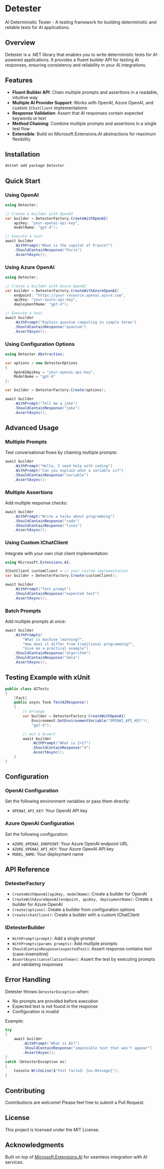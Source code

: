 # Detester

AI Deterministic Tester - A testing framework for building deterministic and reliable tests for AI applications.

## Overview

Detester is a .NET library that enables you to write deterministic tests for AI-powered applications. It provides a fluent builder API for testing AI responses, ensuring consistency and reliability in your AI integrations.

## Features

- **Fluent Builder API**: Chain multiple prompts and assertions in a readable, intuitive way
- **Multiple AI Provider Support**: Works with OpenAI, Azure OpenAI, and custom `IChatClient` implementations
- **Response Validation**: Assert that AI responses contain expected keywords or text
- **Method Chaining**: Combine multiple prompts and assertions in a single test flow
- **Extensible**: Build on Microsoft.Extensions.AI abstractions for maximum flexibility

## Installation

```bash
dotnet add package Detester
```

## Quick Start

### Using OpenAI

```csharp
using Detester;

// Create a builder with OpenAI
var builder = DetesterFactory.CreateWithOpenAI(
    apiKey: "your-openai-api-key",
    modelName: "gpt-4");

// Execute a test
await builder
    .WithPrompt("What is the capital of France?")
    .ShouldContainResponse("Paris")
    .AssertAsync();
```

### Using Azure OpenAI

```csharp
using Detester;

// Create a builder with Azure OpenAI
var builder = DetesterFactory.CreateWithAzureOpenAI(
    endpoint: "https://your-resource.openai.azure.com",
    apiKey: "your-azure-api-key",
    deploymentName: "gpt-4");

// Execute a test
await builder
    .WithPrompt("Explain quantum computing in simple terms")
    .ShouldContainResponse("quantum")
    .AssertAsync();
```

### Using Configuration Options

```csharp
using Detester.Abstraction;

var options = new DetesterOptions
{
    OpenAIApiKey = "your-openai-api-key",
    ModelName = "gpt-4"
};

var builder = DetesterFactory.Create(options);

await builder
    .WithPrompt("Tell me a joke")
    .ShouldContainResponse("joke")
    .AssertAsync();
```

## Advanced Usage

### Multiple Prompts

Test conversational flows by chaining multiple prompts:

```csharp
await builder
    .WithPrompt("Hello, I need help with coding")
    .WithPrompt("Can you explain what a variable is?")
    .ShouldContainResponse("variable")
    .AssertAsync();
```

### Multiple Assertions

Add multiple response checks:

```csharp
await builder
    .WithPrompt("Write a haiku about programming")
    .ShouldContainResponse("code")
    .ShouldContainResponse("lines")
    .AssertAsync();
```

### Using Custom IChatClient

Integrate with your own chat client implementation:

```csharp
using Microsoft.Extensions.AI;

IChatClient customClient = // your custom implementation
var builder = DetesterFactory.Create(customClient);

await builder
    .WithPrompt("Test prompt")
    .ShouldContainResponse("expected text")
    .AssertAsync();
```

### Batch Prompts

Add multiple prompts at once:

```csharp
await builder
    .WithPrompts(
        "What is machine learning?",
        "How does it differ from traditional programming?",
        "Give me a practical example")
    .ShouldContainResponse("algorithm")
    .ShouldContainResponse("data")
    .AssertAsync();
```

## Testing Example with xUnit

```csharp
public class AITests
{
    [Fact]
    public async Task TestAIResponse()
    {
        // Arrange
        var builder = DetesterFactory.CreateWithOpenAI(
            Environment.GetEnvironmentVariable("OPENAI_API_KEY")!,
            "gpt-4");

        // Act & Assert
        await builder
            .WithPrompt("What is 2+2?")
            .ShouldContainResponse("4")
            .AssertAsync();
    }
}
```

## Configuration

### OpenAI Configuration

Set the following environment variables or pass them directly:
- `OPENAI_API_KEY`: Your OpenAI API key

### Azure OpenAI Configuration

Set the following configuration:
- `AZURE_OPENAI_ENDPOINT`: Your Azure OpenAI endpoint URL
- `AZURE_OPENAI_API_KEY`: Your Azure OpenAI API key
- `MODEL_NAME`: Your deployment name

## API Reference

### DetesterFactory

- `CreateWithOpenAI(apiKey, modelName)`: Create a builder for OpenAI
- `CreateWithAzureOpenAI(endpoint, apiKey, deploymentName)`: Create a builder for Azure OpenAI
- `Create(options)`: Create a builder from configuration options
- `Create(chatClient)`: Create a builder with a custom IChatClient

### IDetesterBuilder

- `WithPrompt(prompt)`: Add a single prompt
- `WithPrompts(params prompts)`: Add multiple prompts
- `ShouldContainResponse(expectedText)`: Assert response contains text (case-insensitive)
- `AssertAsync(cancellationToken)`: Assert the test by executing prompts and validating responses

## Error Handling

Detester throws `DetesterException` when:
- No prompts are provided before execution
- Expected text is not found in the response
- Configuration is invalid

Example:

```csharp
try
{
    await builder
        .WithPrompt("What is AI?")
        .ShouldContainResponse("impossible text that won't appear")
        .AssertAsync();
}
catch (DetesterException ex)
{
    Console.WriteLine($"Test failed: {ex.Message}");
}
```

## Contributing

Contributions are welcome! Please feel free to submit a Pull Request.

## License

This project is licensed under the MIT License.

## Acknowledgments

Built on top of [Microsoft.Extensions.AI](https://www.nuget.org/packages/Microsoft.Extensions.AI) for seamless integration with AI services.
